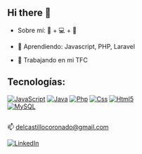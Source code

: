 ## Hi there 👋

- Sobre mí: 🎨 + 💻 + 🌼

- 🌱 Aprendiendo: Javascript, PHP, Laravel 
- 💪 Trabajando en mi TFC 
  

## Tecnologías:

[![JavaScript](https://img.shields.io/badge/JavaScript-F7DF1E?style=for-the-badge&logo=javascript&logoColor=white&labelColor=101010)]()
[![Java](https://img.shields.io/badge/Java-007396?style=for-the-badge&logo=java&logoColor=white&labelColor=101010)]()
[![Php](https://img.shields.io/badge/Php-007396?style=for-the-badge&logo=php&logoColor=white&labelColor=101010)]()
[![Css](https://img.shields.io/badge/Css-007396?style=for-the-badge&logo=css&logoColor=white&labelColor=101010)]()
[![Html5](https://img.shields.io/badge/Html-007396?style=for-the-badge&logo=html&logoColor=white&labelColor=101010)]()
</br>
[![MySQL](https://img.shields.io/badge/MySQL-4479A1?style=for-the-badge&logo=mysql&logoColor=white&labelColor=101010)]()

## 
📫 delcastillocoronado@gmail.com
</br>

[![LinkedIn](https://img.shields.io/badge/LinkedIn-Marina_Del_Castillo-0077B5?style=for-the-badge&logo=linkedin&logoColor=white&labelColor=101010)](https://www.linkedin.com/in/marina-del-castillo-coronado/)

<!--
**reenaBit/reenaBit** is a ✨ _special_ ✨ repository because its `README.md` (this file) appears on your GitHub profile.

Here are some ideas to get you started:

- 🔭 I’m currently working on ...
- 🌱 I’m currently learning ...
- 👯 I’m looking to collaborate on ...
- 🤔 I’m looking for help with ...
- 💬 Ask me about ...
- 📫 How to reach me: ...
- 😄 Pronouns: ...
- ⚡ Fun fact: ...
-->
